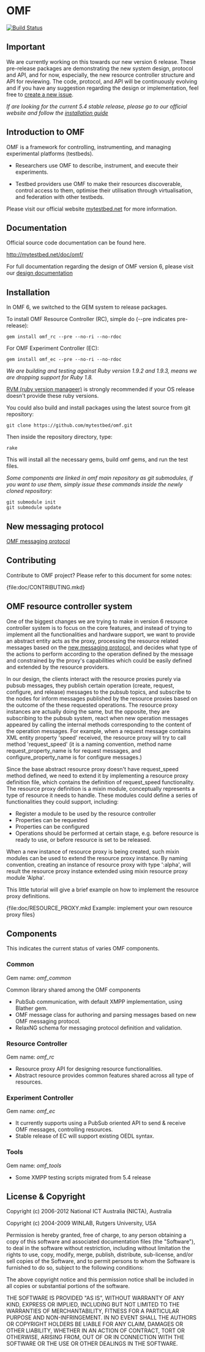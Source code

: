 # OMF

[![Build Status](https://secure.travis-ci.org/mytestbed/omf.png)](http://travis-ci.org/mytestbed/omf)

## Important

We are currently working on this towards our new version 6 release. These pre-release packages are demonstrating the new system design, protocol and API, and for now, especially, the new resource controller structure and API for reviewing. The code, protocol, and API will be continuously evolving and if you have any suggestion regarding the design or implementation, feel free to [create a new issue](https://github.com/mytestbed/omf/issues).

_If are looking for the current 5.4 stable release, please go to our official website and follow the [installation guide](https://omf.mytestbed.net/projects/omf/wiki/Installation)_

## Introduction to OMF

OMF is a framework for controlling, instrumenting, and managing experimental platforms (testbeds).

* Researchers use OMF to describe, instrument, and execute their experiments.

* Testbed providers use OMF to make their resources discoverable, control access to them, optimise their utilisation through virtualisation, and federation with other testbeds.

Please visit our official website [mytestbed.net](https://www.mytestbed.net) for more information.

## Documentation

Official source code documentation can be found here.

http://mytestbed.net/doc/omf/

For full documentation regarding the design of OMF version 6, please visit our [design documentation](http://omf.mytestbed.net/projects/omf/wiki/Architectural_Foundation)

## Installation

In OMF 6, we switched to the GEM system to release packages.

To install OMF Resource Controller (RC), simple do (--pre indicates pre-release):

    gem install omf_rc --pre --no-ri --no-rdoc

For OMF Experiment Controller (EC):

    gem install omf_ec --pre --no-ri --no-rdoc

_We are building and testing against Ruby version 1.9.2 and 1.9.3, means we are dropping support for Ruby 1.8._

[RVM (ruby version manageer)](https://rvm.io/) is strongly recommended if your OS release doesn't provide these ruby versions.

You could also build and install packages using the latest source from git repository:

    git clone https://github.com/mytestbed/omf.git

Then inside the repository directory, type:

    rake

This will install all the necessary gems, build omf gems, and run the test files.

_Some components are linked in omf main repository as git submodules, if you want to use them, simply issue these commands inside the newly cloned repository:_

    git submodule init
    git submodule update

## New messaging protocol

[OMF messaging protocol](http://omf.mytestbed.net/projects/omf/wiki/ArchitecturalFoundation2ProtocolInteractions)

## Contributing

Contribute to OMF project? Please refer to this document for some notes:

{file:doc/CONTRIBUTING.mkd}

## OMF resource controller system

One of the biggest changes we are trying to make in version 6 resource controller system is to focus on the core features, and instead of trying to implement all the functionalities and hardware support, we want to provide an abstract entity acts as the proxy, processing the resource related messages based on the [new messaging protocol](http://omf.mytestbed.net/projects/omf/wiki/ArchitecturalFoundation2ProtocolInteractions), and decides what type of the actions to perform according to the operation defined by the message and constrained by the proxy's capabilities which could be easily defined and extended by the resource providers.

In our design, the clients interact with the resource proxies purely via pubsub messages, they publish certain operation (create, request, configure, and release) messages to the pubsub topics, and subscribe to the nodes for inform messages published by the resource proxies based on the outcome of the these requested operations. The resource proxy instances are actually doing the same, but the opposite, they are subscribing to the pubsub system, react when new operation messages appeared by calling the internal methods corresponding to the content of the operation messages. For example, when a request message contains XML entity property 'speed' received, the resource proxy will try to call method 'request\_speed' (it is a naming convention, method name request\_property\_name is for request messages, and configure\_property\_name is for configure messages.)

Since the base abstract resource proxy doesn't have request\_speed method defined, we need to extend it by implementing a resource proxy definition file, which contains the definition of request\_speed functionality. The resource proxy definition is a mixin module, conceptually represents a type of resource it needs to handle. These modules could define a series of functionalities they could support, including:

* Register a module to be used by the resource controller
* Properties can be requested
* Properties can be configured
* Operations should be performed at certain stage, e.g. before resource is ready to use, or before resource is set to be released.

When a new instance of resource proxy is being created, such mixin modules can be used to extend the resource proxy instance. By naming convention, creating an instance of resource proxy with type ':alpha', will result the resource proxy instance extended using mixin resource proxy module 'Alpha'.

This little tutorial will give a brief example on how to implement the resource proxy definitions.

{file:doc/RESOURCE\_PROXY.mkd Example: implement your own resource proxy files}

## Components

This indicates the current status of varies OMF components.

### Common

Gem name: *omf\_common*

Common library shared among the OMF components

* PubSub communication, with default XMPP implementation, using Blather gem.
* OMF message class for authoring and parsing messages based on new OMF messaging protocol.
* RelaxNG schema for messaging protocol definition and validation.

### Resource Controller

Gem name: *omf\_rc*

* Resource proxy API for designing resource functionalities.
* Abstract resource provides common features shared across all type of resources.

### Experiment Controller

Gem name: *omf\_ec*

* It currently supports using a PubSub oriented API to send & receive OMF messages, controlling resources.
* Stable release of EC will support existing OEDL syntax.

### Tools

Gem name: *omf\_tools*

* Some XMPP testing scripts migrated from 5.4 release

## License & Copyright

Copyright (c) 2006-2012 National ICT Australia (NICTA), Australia

Copyright (c) 2004-2009 WINLAB, Rutgers University, USA

Permission is hereby granted, free of charge, to any person obtaining a copy of this software and associated documentation files (the "Software"), to deal
in the software without restriction, including without limitation the rights to use, copy, modify, merge, publish, distribute, sub-license, and/or sell
copies of the Software, and to permit persons to whom the Software is furnished to do so, subject to the following conditions:

The above copyright notice and this permission notice shall be included in all copies or substantial portions of the software.

THE SOFTWARE IS PROVIDED "AS IS", WITHOUT WARRANTY OF ANY KIND, EXPRESS OR IMPLIED, INCLUDING BUT NOT LIMITED TO THE WARRANTIES OF MERCHANTABILITY, FITNESS FOR A PARTICULAR PURPOSE AND NON-INFRINGEMENT. IN NO EVENT SHALL THE AUTHORS OR COPYRIGHT HOLDERS BE LIABLE FOR ANY CLAIM, DAMAGES OR OTHER LIABILITY, WHETHER IN AN ACTION OF CONTRACT, TORT OR OTHERWISE, ARISING FROM, OUT OF OR IN CONNECTION WITH THE SOFTWARE OR THE USE OR OTHER DEALINGS IN THE SOFTWARE.
